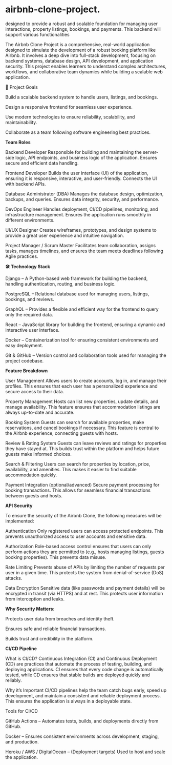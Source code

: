 # airbnb-clone-project.
designed to provide a robust and scalable foundation for managing user interactions, property listings, bookings, and payments. This backend will support various functionalities

The Airbnb Clone Project is a comprehensive, real-world application designed to simulate the development of a robust booking platform like Airbnb. It involves a deep dive into full-stack development, focusing on backend systems, database design, API development, and application security. This project enables learners to understand complex architectures, workflows, and collaborative team dynamics while building a scalable web application.

🎯 Project Goals

Build a scalable backend system to handle users, listings, and bookings.

Design a responsive frontend for seamless user experience.

Use modern technologies to ensure reliability, scalability, and maintainability.

Collaborate as a team following software engineering best practices.


**Team Roles**

Backend Developer
Responsible for building and maintaining the server-side logic, API endpoints, and business logic of the application. Ensures secure and efficient data handling.

Frontend Developer
Builds the user interface (UI) of the application, ensuring it is responsive, interactive, and user-friendly. Connects the UI with backend APIs.

Database Administrator (DBA)
Manages the database design, optimization, backups, and queries. Ensures data integrity, security, and performance.

DevOps Engineer
Handles deployment, CI/CD pipelines, monitoring, and infrastructure management. Ensures the application runs smoothly in different environments.

UI/UX Designer
Creates wireframes, prototypes, and design systems to provide a great user experience and intuitive navigation.

Project Manager / Scrum Master
Facilitates team collaboration, assigns tasks, manages timelines, and ensures the team meets deadlines following Agile practices.

**🛠 Technology Stack**

Django – A Python-based web framework for building the backend, handling authentication, routing, and business logic.

PostgreSQL – Relational database used for managing users, listings, bookings, and reviews.

GraphQL – Provides a flexible and efficient way for the frontend to query only the required data.

React – JavaScript library for building the frontend, ensuring a dynamic and interactive user interface.

Docker – Containerization tool for ensuring consistent environments and easy deployment.

Git & GitHub – Version control and collaboration tools used for managing the project codebase.

**Feature Breakdown**

User Management
Allows users to create accounts, log in, and manage their profiles. This ensures that each user has a personalized experience and secure access to their data.

Property Management
Hosts can list new properties, update details, and manage availability. This feature ensures that accommodation listings are always up-to-date and accurate.

Booking System
Guests can search for available properties, make reservations, and cancel bookings if necessary. This feature is central to the Airbnb experience, connecting guests with hosts.

Review & Rating System
Guests can leave reviews and ratings for properties they have stayed at. This builds trust within the platform and helps future guests make informed choices.

Search & Filtering
Users can search for properties by location, price, availability, and amenities. This makes it easier to find suitable accommodation quickly.

Payment Integration (optional/advanced)
Secure payment processing for booking transactions. This allows for seamless financial transactions between guests and hosts.


**API Security**

To ensure the security of the Airbnb Clone, the following measures will be implemented:

Authentication
Only registered users can access protected endpoints. This prevents unauthorized access to user accounts and sensitive data.

Authorization
Role-based access control ensures that users can only perform actions they are permitted to (e.g., hosts managing listings, guests booking properties). This prevents data misuse.

Rate Limiting
Prevents abuse of APIs by limiting the number of requests per user in a given time. This protects the system from denial-of-service (DoS) attacks.

Data Encryption
Sensitive data (like passwords and payment details) will be encrypted in transit (via HTTPS) and at rest. This protects user information from interception and leaks.


**Why Security Matters:**

Protects user data from breaches and identity theft.

Ensures safe and reliable financial transactions.

Builds trust and credibility in the platform.


**CI/CD Pipeline**

What is CI/CD?
Continuous Integration (CI) and Continuous Deployment (CD) are practices that automate the process of testing, building, and deploying applications. CI ensures that every code change is automatically tested, while CD ensures that stable builds are deployed quickly and reliably.

Why it’s Important
CI/CD pipelines help the team catch bugs early, speed up development, and maintain a consistent and reliable deployment process. This ensures the application is always in a deployable state.

Tools for CI/CD

GitHub Actions – Automates tests, builds, and deployments directly from GitHub.

Docker – Ensures consistent environments across development, staging, and production.

Heroku / AWS / DigitalOcean – (Deployment targets) Used to host and scale the application.
